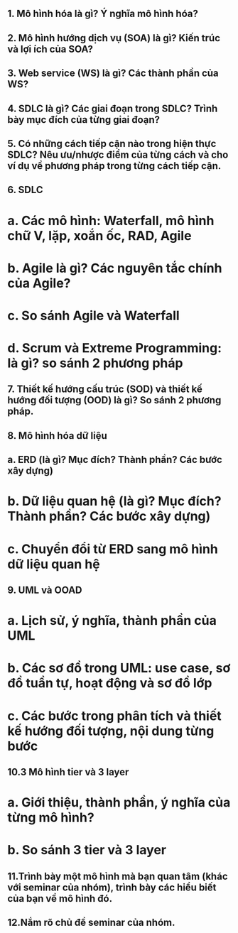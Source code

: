 ## 1. Mô hình hóa là gì? Ý nghĩa mô hình hóa?
## 2. Mô hình hướng dịch vụ (SOA) là gì? Kiến trúc và lợi ích của SOA? 
## 3. Web service (WS) là gì? Các thành phần của WS? 
## 4. SDLC là gì? Các giai đoạn trong SDLC? Trình bày mục đích của từng giai đoạn? 
## 5. Có những cách tiếp cận nào trong hiện thực SDLC? Nêu ưu/nhược điểm của từng cách và cho ví dụ về phương pháp trong từng cách tiếp cận. 
## 6. SDLC 
# a. Các mô hình: Waterfall, mô hình chữ V, lặp, xoắn ốc, RAD, Agile 
# b. Agile là gì? Các nguyên tắc chính của Agile? 
# c. So sánh Agile và Waterfall 
# d. Scrum và Extreme Programming: là gì? so sánh 2 phương pháp 
## 7. Thiết kế hướng cấu trúc (SOD) và thiết kế hướng đối tượng (OOD) là gì? So sánh 2 phương pháp. 
## 8. Mô hình hóa dữ liệu 
## a. ERD (là gì? Mục đích? Thành phần? Các bước xây dựng) 
# b. Dữ liệu quan hệ (là gì? Mục đích? Thành phần? Các bước xây dựng) 
# c. Chuyển đổi từ ERD sang mô hình dữ liệu quan hệ 
## 9. UML và OOAD 
# a. Lịch sử, ý nghĩa, thành phần của UML 
# b. Các sơ đồ trong UML: use case, sơ đồ tuần tự, hoạt động và sơ đồ lớp 
# c. Các bước trong phân tích và thiết kế hướng đối tượng, nội dung từng bước 
## 10.3 Mô hình tier và 3 layer 
# a. Giới thiệu, thành phần, ý nghĩa của từng mô hình? 
# b. So sánh 3 tier và 3 layer
## 11.Trình bày một mô hình mà bạn quan tâm (khác với seminar của nhóm), trình bày các hiểu biết của bạn về mô hình đó.
## 12.Nắm rõ chủ đề seminar của nhóm.

